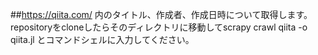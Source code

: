 ##https://qiita.com/ 内のタイトル、作成者、作成日時について取得します。
repositoryをcloneしたらそのディレクトリに移動してscrapy crawl qiita -o qiita.jl とコマンドシェルに入力してください。

